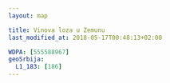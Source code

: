 ```yaml
---
layout: map

title: Vinova loza u Zemunu
last_modified_at: 2018-05-17T00:48:13+02:00

WDPA: [555588967]
geoSrbija:
  L1_183: [186]
---
```


